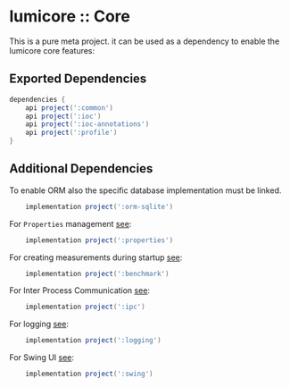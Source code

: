 # lumicore :: Core

This is a pure meta project. it can be used as a dependency to enable the lumicore core features:

## Exported Dependencies

```groovy
dependencies {
	api project(':common')
	api project(':ioc')
	api project(':ioc-annotations')
	api project(':profile')
}
```

## Additional Dependencies

To enable ORM also the specific database implementation must be linked.

```groovy
    implementation project(':orm-sqlite')
```

For `Properties` management [see](../../../blob/main/properties/README.md):

```groovy
    implementation project(':properties')
```

For creating measurements during startup [see](../../../blob/main/benchmark/README.md):

```groovy
    implementation project(':benchmark')
```

For Inter Process Communication [see](../../../blob/main/ipc/README.md):

```groovy
    implementation project(':ipc')
```

For logging [see](../../../blob/main/logging/README.md):

```groovy
    implementation project(':logging')
```

For Swing UI [see](../../../blob/main/swing/README.md):

```groovy
    implementation project(':swing')
```